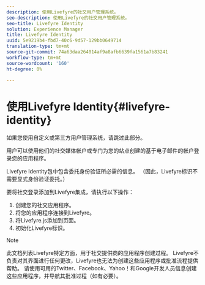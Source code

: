 ```yaml
---
description: 使用Livefyre的社交用户管理系统。
seo-description: 使用Livefyre的社交用户管理系统。
seo-title: Livefyre Identity
solution: Experience Manager
title: Livefyre Identity
uuid: 5e9219b4-fbd7-40c6-9d57-129bb0649714
translation-type: tm+mt
source-git-commit: 74a63daa264014af9a8afb6639fa1561a7b83241
workflow-type: tm+mt
source-wordcount: '160'
ht-degree: 0%

---
```



# 使用Livefyre Identity{#livefyre-identity}

如果您使用自定义或第三方用户管理系统，请跳过此部分。

用户可以使用他们的社交媒体帐户或专门为您的站点创建的基于电子邮件的帐户登录您的应用程序。

Livefyre Identity包中包含委托身份验证所必需的信息。 （因此，Livefyre标识不需要显式身份验证委托。）

要将社交登录添加到Livefyre集成，请执行以下操作：

1. 创建您的社交应用程序。
1. 将您的应用程序连接到Livefyre。
1. 将Livefyre.js添加到页面。
1. 初始化Livefyre标识。

>[!NOTE]
>
>此文档列表Livefyre特定方面，用于社交提供商的应用程序创建过程。 Livefyre不负责对其界面进行任何更改，Livefyre也无法为创建这些应用程序或批准流程提供帮助。 请使用可用的Twitter、Facebook、Yahoo！和Google开发人员信息创建这些应用程序，并导航其批准过程（如有必要）。

